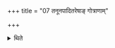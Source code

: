 +++
title = "07 तनूनपादितरेषाङ् गोत्राणाम्"

+++

<details><summary>थिते</summary>

तनूनपादितरेषां गोत्राणाम् ७
</details>
